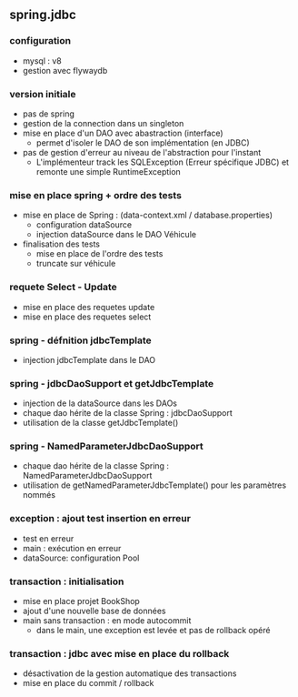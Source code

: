 ## spring.jdbc

### configuration
- mysql : v8
- gestion avec flywaydb

### version initiale
- pas de spring
- gestion de la connection dans un singleton
- mise en place d'un DAO avec abastraction (interface)
  - permet d'isoler le DAO de son implémentation (en JDBC)
- pas de gestion d'erreur au niveau de l'abstraction pour l'instant
  - L'implémenteur track les SQLException (Erreur spécifique JDBC)
    et remonte une simple RuntimeException


### mise en place spring + ordre des tests
- mise en place de Spring : (data-context.xml / database.properties)
  - configuration dataSource
  - injection dataSource dans le DAO Véhicule
- finalisation des tests
  - mise en place de l'ordre des tests
  - truncate sur véhicule

### requete Select - Update
- mise en place des requetes update 
- mise en place des requetes select

### spring - défnition jdbcTemplate
- injection jdbcTemplate dans le DAO

### spring - jdbcDaoSupport et getJdbcTemplate
- injection de la dataSource dans les DAOs
- chaque dao hérite de la classe Spring : jdbcDaoSupport
- utilisation de la classe getJdbcTemplate()

### spring - NamedParameterJdbcDaoSupport
- chaque dao hérite de la classe Spring : NamedParameterJdbcDaoSupport
- utilisation de getNamedParameterJdbcTemplate() pour les paramètres nommés

### exception : ajout test insertion en erreur
- test en erreur 
- main : exécution en erreur
- dataSource: configuration Pool

### transaction : initialisation
- mise en place projet BookShop 
- ajout d'une nouvelle base de données
- main sans transaction : en mode autocommit
  - dans le main, une exception est levée et pas de rollback opéré

### transaction : jdbc avec mise en place du rollback
- désactivation de la gestion automatique des transactions
- mise en place du commit / rollback